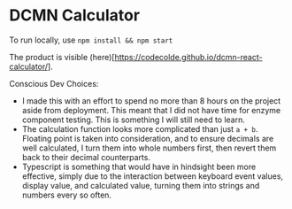 # DCMN Calculator
To run locally, use
`npm install && npm start`

The product is visible (here)[https://codecolde.github.io/dcmn-react-calculator/].

Conscious Dev Choices:
- I made this with an effort to spend no more than 8 hours on the project aside from deployment. This meant that I did not have time for enzyme component testing. This is something I will still need to learn.
- The calculation function looks more complicated than just `a + b`. Floating point is taken into consideration, and to ensure decimals are well calculated, I turn them into whole numbers first, then revert them back to their decimal counterparts.
- Typescript is something that would have in hindsight been more effective, simply due to the interaction between keyboard event values, display value, and calculated value, turning them into strings and numbers every so often.